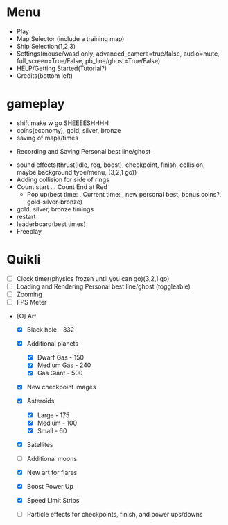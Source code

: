 # Menu
- Play
- Map Selector (include a training map)
- Ship Selection(1,2,3)
- Settings(mouse/wasd only, advanced_camera=true/false, audio=mute, full_screen=True/False, pb_line/ghost=True/False)
- HELP/Getting Started(Tutorial?)
- Credits(bottom left)

# gameplay
- shift make w go SHEEEESHHHH
- coins(economy), gold, silver, bronze
- saving of maps/times
* Recording and Saving Personal best line/ghost
- sound effects(thrust(idle, reg, boost), checkpoint, finish, collision, maybe background type/menu, (3,2,1 go))
- Adding collision for side of rings
- Count start ... Count End at Red
  - Pop up(best time: , Current time: , new personal best, bonus coins?, gold-silver-bronze)
- gold, silver, bronze timings 
- restart
- leaderboard(best times)
- Freeplay

# Quikli

* [ ] Clock timer(physics frozen until you can go)(3,2,1 go)
* [ ] Loading and Rendering Personal best line/ghost (toggleable)
* [ ] Zooming
* [ ] FPS Meter
* [O] Art
    * [X] Black hole - 332
    * [X] Additional planets
        * [X] Dwarf Gas - 150
        * [X] Medium Gas - 240
        * [X] Gas Giant - 500
    * [X] New checkpoint images
    * [X] Asteroids
        * [X] Large - 175
        * [X] Medium - 100
        * [X] Small - 60
    * [X] Satellites
    * [ ] Additional moons
    * [X] New art for flares
    * [X] Boost Power Up
    * [X] Speed Limit Strips
    * [ ] Particle effects for checkpoints, finish, and power ups/downs

